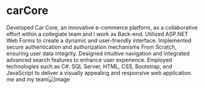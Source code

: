 # carCore 
Developed Car Core, an innovative e-commerce platform, as a collaborative effort within a collegiate team and I work as Back-end.
Utilized ASP.NET Web Forms to create a dynamic and user-friendly interface.
Implemented secure authentication and authorization mechanisms From Scratch, ensuring user data integrity.
Designed intuitive navigation and integrated advanced search features to enhance user experience. Employed technologies such as C#, SQL Server, HTML, CSS, Bootstrap, and JavaScript to deliver a visually appealing and responsive web application.
me and my team![image](https://github.com/mrXrobot26/CarCore-WebForm/assets/118698085/929e0aa2-b14e-451b-a538-41b53183ff0d)
